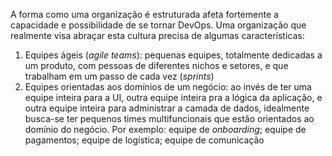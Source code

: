 A forma como uma organização é estruturada afeta fortemente a capacidade e possibilidade de se tornar DevOps. Uma organização que realmente visa abraçar esta cultura precisa de algumas características:

1. Equipes ágeis (*agile teams*): pequenas equipes, totalmente dedicadas a um produto, com pessoas de diferentes nichos e setores, e que trabalham em um passo de cada vez (*sprints*)
2. Equipes orientadas aos domínios de um negócio: ao invés de ter uma equipe inteira para a UI, outra equipe inteira pra a lógica da aplicação, e outra equipe inteira para administrar a camada de dados, idealmente busca-se ter pequenos times multifuncionais que estão orientados ao domínio do negócio. Por exemplo: equipe de *onboarding*; equipe de pagamentos; equipe de logística; equipe de comunicação